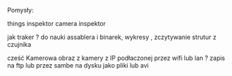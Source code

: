 Pomysły:

things inspektor
camera inspektor

jak traker ? do nauki assablera i binarek, wykresy , zczytywanie strutur z czujnika

cześć Kamerowa obraz z kamery z IP podłaczonej przez wifi lub lan ?
zapis na ftp lub przez sambe na dysku jako pliki lub avi
